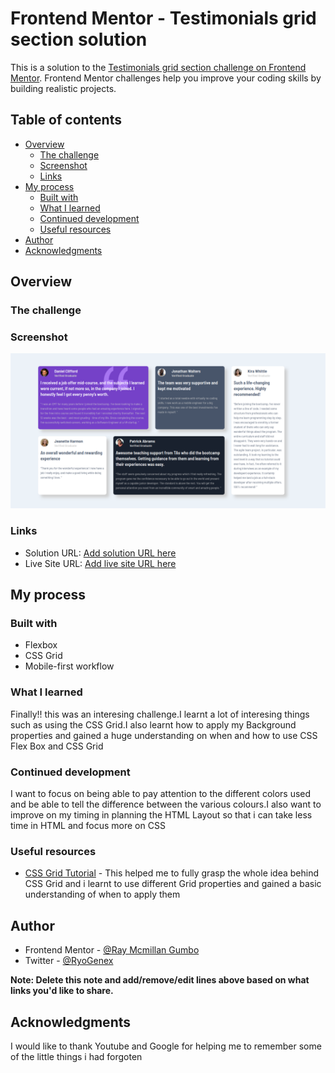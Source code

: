 # Frontend Mentor - Testimonials grid section solution

This is a solution to the [Testimonials grid section challenge on Frontend Mentor](https://www.frontendmentor.io/challenges/testimonials-grid-section-Nnw6J7Un7). Frontend Mentor challenges help you improve your coding skills by building realistic projects. 

## Table of contents

- [Overview](#overview)
  - [The challenge](#the-challenge)
  - [Screenshot](#screenshot)
  - [Links](#links)
- [My process](#my-process)
  - [Built with](#built-with)
  - [What I learned](#what-i-learned)
  - [Continued development](#continued-development)
  - [Useful resources](#useful-resources)
- [Author](#author)
- [Acknowledgments](#acknowledgments)

## Overview

### The challenge

### Screenshot

![](./design/Screenshot_Testimonials%20-%20Brave_1.png)

### Links

- Solution URL: [Add solution URL here](https://your-solution-url.com)
- Live Site URL: [Add live site URL here](https://your-live-site-url.com)

## My process

### Built with

- Flexbox
- CSS Grid
- Mobile-first workflow

### What I learned

Finally!! this was an interesing challenge.I learnt a lot of interesing things such as using the CSS Grid.I also learnt how to apply my Background properties and gained a huge understanding on when and how to use CSS Flex Box and CSS Grid

### Continued development
I want to focus on being able to pay attention to the different colors used and be able to tell the difference between the various colours.I also want to improve on my timing in planning the HTML Layout so that i can take less time in HTML and focus more on CSS

### Useful resources

- [CSS Grid Tutorial](https://www.youtube.com/watch?v=9zBsdzdE4sM&t=716s) - This helped me to fully grasp the whole idea behind CSS Grid and i learnt to use different Grid properties and gained a basic understanding of when to apply them

## Author
- Frontend Mentor - [@Ray Mcmillan Gumbo](https://www.frontendmentor.io/profile/Raymacmillan)
- Twitter - [@RyoGenex](https://twitter.com/RyoGenex)

**Note: Delete this note and add/remove/edit lines above based on what links you'd like to share.**

## Acknowledgments

I would like to thank Youtube and Google for helping me to remember some of the little things i had forgoten